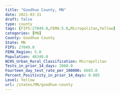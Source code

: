 ```yaml
---
title: "Goodhue County, MN"
date: 2021-03-31
draft: false
type: county
tags: [FIPS:27049.0,FEMA:5.0,Micropolitan,Yellow]
categories: [MN]
County: Goodhue County
State: MN
FIPS: 27049.0
FEMA_Region: 5.0
Population: 46340.0
NCHS_Urban_Rural_Classification: Micropolitan
Tests_in_prior_14_days: 3060.0
Fourteen_day_test_rate_per_100000: 6603.0
Percent_Positivity_in_prior_14_days: 0.085
Level: Yellow
url: /states/MN/goodhue-county
---
```



